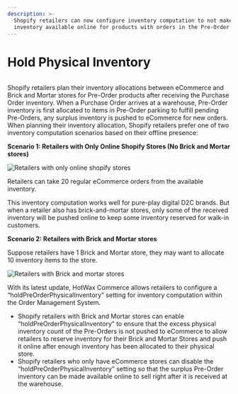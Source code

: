 ```yaml
---
description: >-
  Shopify retailers can now configure inventory computation to not make physical
  inventory available online for products with orders in the Pre-Order parking.
---
```


# Hold Physical Inventory

<figure><img src="https://www.hotwax.co/hubfs/Product%20Updates%20and%20Release%20Notes/2023/January%202023/Product%20Update/Feature%20Image/PU%202-%20Hold%20Physical%20Inventory.png" alt=""><figcaption></figcaption></figure>

&#x20;

Shopify retailers plan their inventory allocations between eCommerce and Brick and Mortar stores for Pre-Order products after receiving the Purchase Order inventory. When a Purchase Order arrives at a warehouse, Pre-Order inventory is first allocated to items in Pre-Order parking to fulfill pending Pre-Orders, any surplus inventory is pushed to eCommerce for new orders. When planning their inventory allocation, Shopify retailers prefer one of two inventory computation scenarios based on their offline presence:

**Scenario 1: Retailers with Only Online Shopify Stores (No Brick and Mortar stores)**

![Retailers with only online shopify stores](https://lh4.googleusercontent.com/pF3eEVrqK-21KpXIhsjn6gzWZscuchwsSorHa7DDdwubqf\_\_QtAS9jA9wu3fhbVvKfJa-imgxeQZz\_w02IQ4SxB5CFOQWCQhwnH-qDzop3Wzng6LWnGArjDE86kHaQfm7KHDLtcj2LxIBr5fOjlxJvk)

Retailers can take 20 regular eCommerce orders from the available inventory.

This inventory computation works well for pure-play digital D2C brands. But when a retailer also has brick-and-mortar stores, only some of the received inventory will be pushed online to keep some inventory reserved for walk-in customers.

**Scenario 2: Retailers with Brick and Mortar stores**

Suppose retailers have 1 Brick and Mortar store, they may want to allocate 10 inventory items to the store.

![Retailers with Brick and mortar stores](https://lh6.googleusercontent.com/sTp79DAoQjlH\_qcYzaRVOOdTXfqH5i-68BdpakMVqXD40uHXg7s0qOE7yedrJ9jk2pQZ8t6xj9UMNGHIUgTue9vZPlpmwfXX-SmASqawDkK8iIBBJ1N4zj3Eam2cJOv9-GtU0L3KY\_TyeG0WjssPVzI)

With its latest update, HotWax Commerce allows retailers to configure a “holdPreOrderPhysicalInventory” setting for inventory computation within the Order Management System.&#x20;

* Shopify retailers with Brick and Mortar stores can enable “holdPreOrderPhysicalInventory” to ensure that the excess physical inventory count of the Pre-Orders is not pushed to eCommerce to allow retailers to reserve inventory for their Brick and Mortar Stores and push it online after enough inventory has been allocated to their physical store.
* Shopify retailers who only have eCommerce stores can disable the “holdPreOrderPhysicalInventory” setting so that the surplus Pre-Order inventory can be made available online to sell right after it is received at the warehouse.
